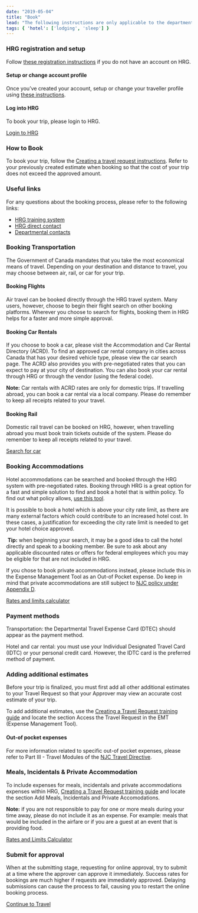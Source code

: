 ```yaml
---
date: "2019-05-04"
title: "Book"
lead: "The following instructions are only applicable to the departments who currently use the HRG system to book their travel"
tags: { 'hotel': ['lodging', 'sleep'] }
---
```

<article class="content-left col-xs-12 col-sm-12 col-md-12">

<div class="card px-4 pt-4 my-4 bg-light">
    <div class="row">
        <div class="col-sm-8">

### HRG registration and setup

Follow [these registration instructions](https://isuite6.hrgworldwide.com/Portals/6/docs/EN%20-%20UG%20-%20Registering%20for%20the%20Portal-19jul2019.pdf) if you do not have an account on HRG.

#### Setup or change account profile

Once you’ve created your account, setup or change your traveller profile using [these instructions](https://isuite6.hrgworldwide.com/Portals/6/docs/EN%20-%20UG%20-%20Completing%20a%20traveller%20profile%20-%2019jui2019.pdf).

#### Log into HRG
To book your trip, please login to HRG.
        </div>
        <div class="col-sm-4">
            <p class="text-center"><a href="https://isuite6.hrgworldwide.com/gcportal/en-ca/sts.aspx" class="btn btn-primary my-4 px-4">Login to HRG</a></p>
        </div>
    </div>
</div>

<div class="card px-4 pt-4 my-4 bg-light">
    <div class="row">
        <div class="col-sm-8">

### How to Book
To book your trip, follow the [Creating a travel request instructions](https://isuite6.hrgworldwide.com/Portals/6/ENG%20FULL%20-%20Available%20resources%20for%20travellers%20and%20travel%20arrangers_.pdf).  Refer to your previously created estimate when booking so that the cost of your trip does not exceed the approved amount.
​
### Useful links
For any questions about the booking process, please refer to the following links:
- [HRG training system](https://isuite6.hrgworldwide.com/gcportal/en-ca/support/training.aspx)
- [HRG direct contact](https://isuite6.hrgworldwide.com/gcportal/en-ca/contact.aspx)
- [Departmental contacts](https://isuite6.hrgworldwide.com/gcportal/en-ca/contact/departmentalcontacts.aspx)
        </div>
        <div class="col-sm-4">
        </div>
    </div>
</div>

<div class="card px-4 pt-4 my-4 bg-light">
    <div class="row">
        <div class="col-sm-8">

### Booking Transportation
The Government of Canada mandates that you take the most economical means of travel. Depending on your destination and distance to travel, you may choose between air, rail, or car for your trip.
​
#### Booking Flights
Air travel can be booked directly through the HRG travel system. Many users, however, choose to begin their flight search on other booking platforms. Wherever you choose to search for flights, booking them in HRG helps for a faster and more simple approval.
​
#### Booking Car Rentals
If you choose to book a car, please visit the Accommodation and Car Rental Directory (ACRD). To find an approved car rental company in cities across Canada that has your desired vehicle type, please view the car search page. The ACRD also provides you with pre-negotiated rates that you can expect to pay at your city of destination. You can also book your car rental through HRG or through the vendor (using the federal code).

**Note:** Car rentals with ACRD rates are only for domestic trips. If travelling abroad, you can book a car rental via a local company. Please do remember to keep all receipts related to your travel.
​
#### Booking Rail
Domestic rail travel can be booked on HRG, however, when travelling abroad you must book train tickets outside of the system. Please do remember to keep all receipts related to your travel.
        </div>
        <div class="col-sm-4">
            <p class="text-center"><a href="https://rehelv-acrd.tpsgc-pwgsc.gc.ca/ACRDS/rechercher-search-4-eng.aspx" class="btn btn-primary mt-4 px-4">Search for car</a></p>
        </div>
    </div>
</div>

<div class="card px-4 pt-4 my-4 bg-light">
    <div class="row">
        <div class="col-sm-8">

### Booking Accommodations
Hotel accommodations can be searched and booked through the HRG system with pre-negotiated rates. Booking through HRG is a great option for a fast and simple solution to find and book a hotel that is within policy. To find out what policy allows, [use this tool](/en/rates/).
​

It is possible to book a hotel which is above your city rate limit, as there are many external factors which could contribute to an increased hotel cost. In these cases, a justification for exceeding the city rate limit is needed to get your hotel choice approved.

​
**Tip:** when beginning your search, it may be a good idea to call the hotel directly and speak to a booking member. Be sure to ask about any applicable discounted rates or offers for federal employees which you may be eligible for that are not included in HRG.

If you chose to book private accommodations instead, please include this in the Expense Management Tool as an Out-of Pocket expense. Do keep in mind that private accommodations are still subject to [NJC policy under Appendix D](](https://www.njc-cnm.gc.ca/directive/app_d/en)).
        </div>
        <div class="col-sm-4">
            <p class="text-center"><a href="/en/rates/" class="btn btn-primary my-4 px-4">Rates and limits calculator</a><p>
        </div>
    </div>
</div>

<div class="card px-4 pt-4 my-4 bg-light">
    <div class="row">
        <div class="col-sm-8">

### Payment methods
Transportation: the Departmental Travel Expense Card (DTEC) should appear as the payment method.

Hotel and car rental: you must use your Individual Designated Travel Card (IDTC) or your personal credit card. However, the IDTC card is the preferred method of payment.
        </div>
        <div class="col-sm-4">
        </div>
    </div>
</div>



<div class="card px-4 pt-4 my-4 bg-light">
    <div class="row">
        <div class="col-sm-8">

### Adding additional estimates

Before your trip is finalized, you must first add all other additional estimates to your Travel Request so that your Approver may view an accurate cost estimate of your trip.


To add additional estimates, use the [Creating a Travel Request training guide](https://exceed-primary-production-main.s3.us-east-1.amazonaws.com/uploads/resource_pdfs/targets/1178629/original/en-ug-creating-a-travel-request-19jul2019.pdf?response-cache-control=private%2C%20max-age%3D0&response-content-disposition=inline%3B%20filename%3Den-ug-creating-a-travel-request-19jul2019.pdf&response-content-type=application%2Fpdf&X-Amz-Algorithm=AWS4-HMAC-SHA256&X-Amz-Credential=AKIAJXIVQ57FEF3S4FFA%2F20200826%2Fus-east-1%2Fs3%2Faws4_request&X-Amz-Date=20200826T132450Z&X-Amz-Expires=3600&X-Amz-SignedHeaders=host&X-Amz-Signature=8f1506c0069b4191e70f18c2623e2a05181d3c7fcc3f2d483f067a308fd6a9ae) and locate the section Access the Travel Request in the EMT (Expense Management Tool).

#### Out-of pocket expenses
For more information related to specific out-of pocket expenses, please refer to Part III - Travel Modules of the [NJC Travel Directive](https://www.njc-cnm.gc.ca/directive/d10/v238/en).
​        </div>
        <div class="col-sm-4">
        </div>
    </div>
</div>

<div class="card px-4 pt-4 my-4 bg-light">
    <div class="row">
        <div class="col-sm-8">

### Meals, Incidentals & Private Accommodation

To include expenses for meals, incidentals and private accommodations expenses within HRG, [Creating a Travel Request training guide](https://www.njc-cnm.gc.ca/directive/d10/v238/s659/en) and locate the section Add Meals, Incidentals and Private Accomodations.

**Note:** if you are not responsible to pay for one or more meals during your time away, please do not include it as an expense. For example: meals that would be included in the airfare or if you are a guest at an event that is providing food.
​    </div>
    <div class="col-sm-4">
        <p class="text-center"><a href="/en/rates/" class="btn btn-primary my-4 px-4">Rates and Limits Calculator</a></p>
    </div>
</div>
</div>



<div class="card px-4 pt-4 my-4 bg-light">
    <div class="row">
        <div class="col-sm-8">

### Submit for approval

When at the submitting stage, requesting for online approval, try to submit at a time where the approver can approve it immediately. Success rates for bookings are much higher if requests are immediately approved. Delaying submissions can cause the process to fail, causing you to restart the online booking process.
        </div>
        <div class="col-sm-4">
        </div>
    </div>
</div>


<p class="text-center">
    <a href="/en/travel" class="btn btn-outline-primary my-4 px-4">Continue to Travel</a>
</p>

</article>